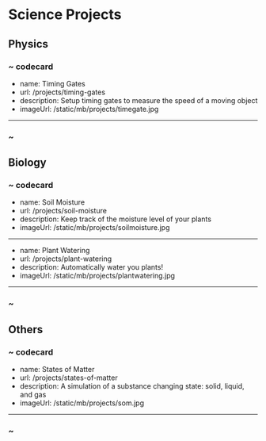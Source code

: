 # Science Projects

## Physics

### ~ codecard
* name: Timing Gates
* url: /projects/timing-gates
* description: Setup timing gates to measure the speed of a moving object
* imageUrl: /static/mb/projects/timegate.jpg
---
### ~

## Biology

### ~ codecard
* name: Soil Moisture
* url: /projects/soil-moisture
* description: Keep track of the moisture level of your plants
* imageUrl: /static/mb/projects/soilmoisture.jpg
---
* name: Plant Watering
* url: /projects/plant-watering
* description: Automatically water you plants!
* imageUrl: /static/mb/projects/plantwatering.jpg
---
### ~

## Others

### ~ codecard
* name: States of Matter
* url: /projects/states-of-matter
* description: A simulation of a substance changing state: solid, liquid, and gas
* imageUrl: /static/mb/projects/som.jpg
---
### ~
